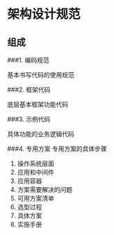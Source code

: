 
架构设计规范
==========

## 组成

###1. 编码规范

基本书写代码的使用规范

###2. 框架代码

底层基本框架功能代码

###3. 示例代码

具体功能的业务逻辑代码

###4. 专用方案
专用方案的具体步骤
1. 操作系统层面
2. 应用和中间件
3. 应用容器
4. 方案需要解决的问题
5. 可用方案清单
6. 选型过程
7. 具体方案
8. 实施手册


